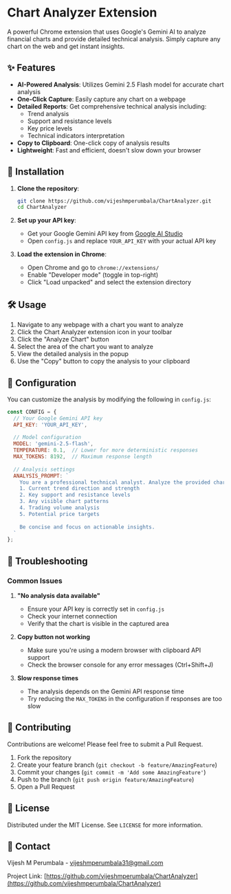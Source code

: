 # Chart Analyzer Extension

A powerful Chrome extension that uses Google's Gemini AI to analyze financial charts and provide detailed technical analysis. Simply capture any chart on the web and get instant insights.

## ✨ Features

- **AI-Powered Analysis**: Utilizes Gemini 2.5 Flash model for accurate chart analysis
- **One-Click Capture**: Easily capture any chart on a webpage
- **Detailed Reports**: Get comprehensive technical analysis including:
  - Trend analysis
  - Support and resistance levels
  - Key price levels
  - Technical indicators interpretation
- **Copy to Clipboard**: One-click copy of analysis results
- **Lightweight**: Fast and efficient, doesn't slow down your browser

## 🚀 Installation

1. **Clone the repository**:
   ```bash
   git clone https://github.com/vijeshmperumbala/ChartAnalyzer.git
   cd ChartAnalyzer
   ```

2. **Set up your API key**:
   - Get your Google Gemini API key from [Google AI Studio](https://aistudio.google.com/)
   - Open `config.js` and replace `YOUR_API_KEY` with your actual API key

3. **Load the extension in Chrome**:
   - Open Chrome and go to `chrome://extensions/`
   - Enable "Developer mode" (toggle in top-right)
   - Click "Load unpacked" and select the extension directory

## 🛠️ Usage

1. Navigate to any webpage with a chart you want to analyze
2. Click the Chart Analyzer extension icon in your toolbar
3. Click the "Analyze Chart" button
4. Select the area of the chart you want to analyze
5. View the detailed analysis in the popup
6. Use the "Copy" button to copy the analysis to your clipboard

## 🔧 Configuration

You can customize the analysis by modifying the following in `config.js`:

```javascript
const CONFIG = {
  // Your Google Gemini API key
  API_KEY: 'YOUR_API_KEY',
  
  // Model configuration
  MODEL: 'gemini-2.5-flash',
  TEMPERATURE: 0.1,  // Lower for more deterministic responses
  MAX_TOKENS: 8192,  // Maximum response length
  
  // Analysis settings
  ANALYSIS_PROMPT: `
    You are a professional technical analyst. Analyze the provided chart and provide:
    1. Current trend direction and strength
    2. Key support and resistance levels
    3. Any visible chart patterns
    4. Trading volume analysis
    5. Potential price targets
    
    Be concise and focus on actionable insights.
  `
};
```

## 🐛 Troubleshooting

### Common Issues

1. **"No analysis data available"**
   - Ensure your API key is correctly set in `config.js`
   - Check your internet connection
   - Verify that the chart is visible in the captured area

2. **Copy button not working**
   - Make sure you're using a modern browser with clipboard API support
   - Check the browser console for any error messages (Ctrl+Shift+J)

3. **Slow response times**
   - The analysis depends on the Gemini API response time
   - Try reducing the `MAX_TOKENS` in the configuration if responses are too slow

## 🤝 Contributing

Contributions are welcome! Please feel free to submit a Pull Request.

1. Fork the repository
2. Create your feature branch (`git checkout -b feature/AmazingFeature`)
3. Commit your changes (`git commit -m 'Add some AmazingFeature'`)
4. Push to the branch (`git push origin feature/AmazingFeature`)
5. Open a Pull Request

## 📄 License

Distributed under the MIT License. See `LICENSE` for more information.

## 📧 Contact

Vijesh M Perumbala - vijeshmperumbala31@gmail.com

Project Link: [https://github.com/vijeshmperumbala/ChartAnalyzer](https://github.com/vijeshmperumbala/ChartAnalyzer)